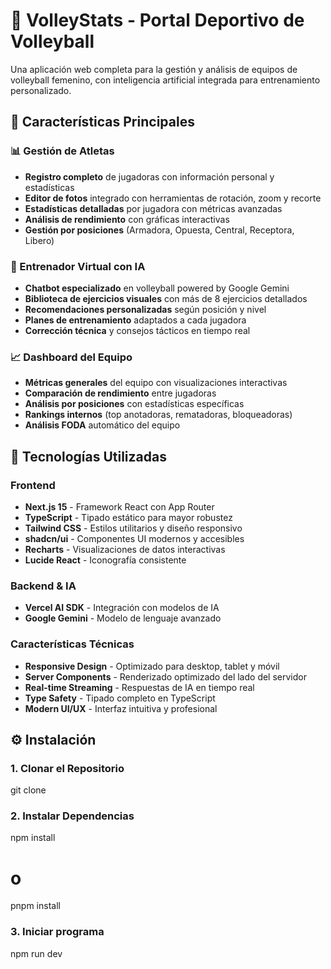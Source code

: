 # 🏐 VolleyStats - Portal Deportivo de Volleyball

Una aplicación web completa para la gestión y análisis de equipos de volleyball femenino, con inteligencia artificial integrada para entrenamiento personalizado.

## 🌟 Características Principales

### 📊 Gestión de Atletas
- **Registro completo** de jugadoras con información personal y estadísticas
- **Editor de fotos** integrado con herramientas de rotación, zoom y recorte
- **Estadísticas detalladas** por jugadora con métricas avanzadas
- **Análisis de rendimiento** con gráficas interactivas
- **Gestión por posiciones** (Armadora, Opuesta, Central, Receptora, Libero)

### 🤖 Entrenador Virtual con IA
- **Chatbot especializado** en volleyball powered by Google Gemini
- **Biblioteca de ejercicios visuales** con más de 8 ejercicios detallados
- **Recomendaciones personalizadas** según posición y nivel
- **Planes de entrenamiento** adaptados a cada jugadora
- **Corrección técnica** y consejos tácticos en tiempo real

### 📈 Dashboard del Equipo
- **Métricas generales** del equipo con visualizaciones interactivas
- **Comparación de rendimiento** entre jugadoras
- **Análisis por posiciones** con estadísticas específicas
- **Rankings internos** (top anotadoras, rematadoras, bloqueadoras)
- **Análisis FODA** automático del equipo


## 🚀 Tecnologías Utilizadas

### Frontend
- **Next.js 15** - Framework React con App Router
- **TypeScript** - Tipado estático para mayor robustez
- **Tailwind CSS** - Estilos utilitarios y diseño responsivo
- **shadcn/ui** - Componentes UI modernos y accesibles
- **Recharts** - Visualizaciones de datos interactivas
- **Lucide React** - Iconografía consistente

### Backend & IA
- **Vercel AI SDK** - Integración con modelos de IA
- **Google Gemini** - Modelo de lenguaje avanzado

### Características Técnicas
- **Responsive Design** - Optimizado para desktop, tablet y móvil
- **Server Components** - Renderizado optimizado del lado del servidor
- **Real-time Streaming** - Respuestas de IA en tiempo real
- **Type Safety** - Tipado completo en TypeScript
- **Modern UI/UX** - Interfaz intuitiva y profesional


## ⚙️ Instalación

### 1. Clonar el Repositorio

git clone <url-del-repositorio>



### 2. Instalar Dependencias

npm install
# o
pnpm install

### 3. Iniciar programa
npm run dev






